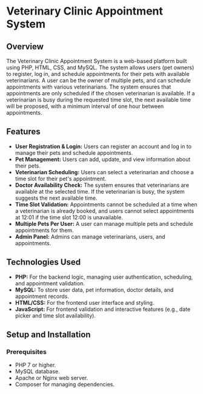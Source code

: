 # Veterinary Clinic Appointment System

## Overview
The Veterinary Clinic Appointment System is a web-based platform built using PHP, HTML, CSS, and MySQL. The system allows users (pet owners) to register, log in, and schedule appointments for their pets with available veterinarians. A user can be the owner of multiple pets, and can schedule appointments with various veterinarians. The system ensures that appointments are only scheduled if the chosen veterinarian is available. If a veterinarian is busy during the requested time slot, the next available time will be proposed, with a minimum interval of one hour between appointments.

## Features
- **User Registration & Login:** Users can register an account and log in to manage their pets and schedule appointments.
- **Pet Management:** Users can add, update, and view information about their pets.
- **Veterinarian Scheduling:** Users can select a veterinarian and choose a time slot for their pet's appointment.
- **Doctor Availability Check:** The system ensures that veterinarians are available at the selected time. If the veterinarian is busy, the system suggests the next available time.
- **Time Slot Validation:** Appointments cannot be scheduled at a time when a veterinarian is already booked, and users cannot select appointments at 12:01 if the time slot 12:00 is unavailable.
- **Multiple Pets Per User:** A user can manage multiple pets and schedule appointments for them.
- **Admin Panel:** Admins can manage veterinarians, users, and appointments.

## Technologies Used
- **PHP:** For the backend logic, managing user authentication, scheduling, and appointment validation.
- **MySQL:** To store user data, pet information, doctor details, and appointment records.
- **HTML/CSS:** For the frontend user interface and styling.
- **JavaScript:** For frontend validation and interactive features (e.g., date picker and time slot availability).

## Setup and Installation

### Prerequisites
- PHP 7 or higher.
- MySQL database.
- Apache or Nginx web server.
- Composer for managing dependencies.
